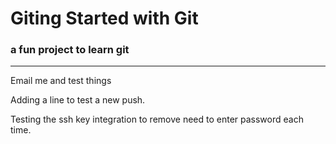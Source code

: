 # Giting Started with Git

### a fun project to learn git

-----

Email me and test things 

Adding a line to test a new push.

Testing the ssh key integration to remove need to enter password each time.
